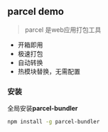 ## parcel demo
> parcel 是web应用打包工具

- 开箱即用
- 极速打包
- 自动转换
- 热模块替换，无需配置

### 安装
全局安装**parcel-bundler**
```bash
npm install -g parcel-bundler
```